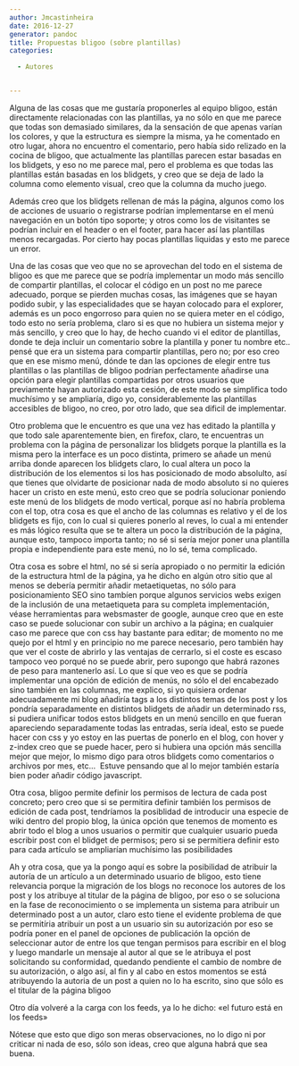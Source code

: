 ```yaml
---
author: Jmcastinheira
date: 2016-12-27
generator: pandoc
title: Propuestas bligoo (sobre plantillas)
categories:

  - Autores


---
```




Alguna de las cosas que me gustaría proponerles al equipo bligoo, están
directamente relacionadas con las plantillas, ya no sólo en que me
parece que todas son demasiado similares, da la sensación de que apenas
varían los colores, y que la estructura es siempre la misma, ya he
comentado en otro lugar, ahora no encuentro el comentario, pero había
sido relizado en la cocina de bligoo, que actualmente las plantillas
parecen estar basadas en los blidgets, y eso no me parece mal, pero el
problema es que todas las plantillas están basadas en los blidgets, y
creo que se deja de lado la columna como elemento visual, creo que la
columna da mucho juego.

Además creo que los blidgets rellenan de más la página, algunos como los
de acciones de usuario o registrarse podrían implementarse en el menú
navegación en un botón tipo soporte; y otros como los de visitantes se
podrían incluir en el header o en el footer, para hacer así las
plantillas menos recargadas. Por cierto hay pocas plantillas liquidas y
esto me parece un error.

Una de las cosas que veo que no se aprovechan del todo en el sistema de
bligoo es que me parece que se podría implementar un modo más sencillo
de compartir plantillas, el colocar el código en un post no me parece
adecuado, porque se pierden muchas cosas, las imágenes que se hayan
podido subir, y las especialidades que se hayan colocado para el
explorer, además es un poco engorroso para quien no se quiera meter en
el código, todo esto no sería problema, claro si es que no hubiera un
sistema mejor y más sencillo, y creo que lo hay, de hecho cuando vi el
editor de plantillas, donde te deja incluir un comentario sobre la
plantilla y poner tu nombre etc.. pensé que era un sistema para
compartir plantillas, pero no; por eso creo que en ese mismo menú, dónde
te dan las opciones de elegir entre tus plantillas o las plantillas de
bligoo podrían perfectamente añadirse una opción para elegir plantillas
compartidas por otros usuarios que previamente hayan autorizado esta
cesión, de este modo se simplifica todo muchísimo y se ampliaría, digo
yo, considerablemente las plantillas accesibles de bligoo, no creo, por
otro lado, que sea dificil de implementar.

Otro problema que le encuentro es que una vez has editado la plantilla y
que todo sale aparentemente bien, en firefox, claro, te encuentras un
problema con la página de personalizar los blidgets porque la plantilla
es la misma pero la interface es un poco distinta, primero se añade un
menú arriba donde aparecen los blidgets claro, lo cual altera un poco la
distribución de los elementos si los has posicionado de modo absolulto,
así que tienes que olvidarte de posicionar nada de modo absoluto si no
quieres hacer un cristo en este menú, esto creo que se podría solucionar
poniendo este menú de los blidgets de modo vertical, porque así no
habría problema con el top, otra cosa es que el ancho de las columnas es
relativo y el de los blidgets es fijo, con lo cual si quieres ponerlo al
reves, lo cual a mi entender es más lógico resulta que se te altera un
poco la distribución de la página, aunque esto, tampoco importa tanto;
no sé si sería mejor poner una plantilla propia e independiente para
este menú, no lo sé, tema complicado.

Otra cosa es sobre el html, no sé si sería apropiado o no permitir la
edición de la estructura html de la página, ya he dicho en algún otro
sitio que al menos se debería permitir añadir metaetiquetas, no sólo
para posicionamiento SEO sino tambíen porque algunos servicios webs
exigen de la inclusión de una metaetiqueta para su completa
implementación, véase herramientas para websmaster de google, aunque
creo que en este caso se puede solucionar con subir un archivo a la
página; en cualquier caso me parece que con css hay bastante para
editar; de momento no me quejo por el html y en principio no me parece
necesario, pero también hay que ver el coste de abrirlo y las ventajas
de cerrarlo, si el coste es escaso tampoco veo porqué no se puede abrir,
pero supongo que habrá razones de peso para mantenerlo así. Lo que sí
que veo es que se podría implementar una opción de edición de menús, no
sólo el del encabezado sino también en las columnas, me explico, si yo
quisiera ordenar adecuadamente mi blog añadiría tags a los distintos
temas de los post y los pondría separadamente en distintos blidgets de
añadir un determinado rss, si pudiera unificar todos estos blidgets en
un menú sencillo en que fueran apareciendo separadamente todas las
entradas, sería ideal, esto se puede hacer con css y yo estoy en las
puertas de ponerlo en el blog, con hover y z-index creo que se puede
hacer, pero si hubiera una opción más sencilla mejor que mejor, lo mismo
digo para otros blidgets como comentarios o archivos por mes, etc... 
Estuve pensando que al lo mejor también estaría bien poder añadir código
javascript.

Otra cosa, bligoo permite definir los permisos de lectura de cada post
concreto; pero creo que si se permitira definir también los permisos de
edición de cada post, tendríamos la posiblidad de introducir una especie
de wiki dentro del propio blog, la única opción que tenemos de momento
es abrir todo el blog a unos usuarios o permitir que cualquier usuario
pueda escribir post con el blidget de permisos; pero si se permitiera
definir esto para cada artículo se ampliarían muchísimo las
posibilidades

Ah y otra cosa, que ya la pongo aquí es sobre la posibilidad de atribuir
la autoría de un artículo a un determinado usuario de bligoo, esto tiene
relevancia porque la migración de los blogs no reconoce los autores de
los post y los atribuye al titular de la página de bligoo, por eso o se
soluciona en la fase de reconocimiento o se implementa un sistema para
atribuir un determinado post a un autor, claro esto tiene el evidente
problema de que se permitíria atribuir un post a un usuario sin su
autorización por eso se podría poner en el panel de opciones de
publicación la opción de seleccionar autor de entre los que tengan
permisos para escribir en el blog y luego mandarle un mensaje al autor
al que se le atribuya el post solicitando su conformidad, quedando
pendiente el cambio de nombre de su autorización, o algo así, al fin y
al cabo en estos momentos se está atribuyendo la autoria de un post a
quien no lo ha escrito, sino que sólo es el titular de la página bligoo

Otro día volveré a la carga con los feeds, ya lo he dicho: «el futuro
está en los feeds»

Nótese que esto que digo son meras observaciones, no lo digo ni por
criticar ni nada de eso, sólo son ideas, creo que alguna habrá que sea
buena.

